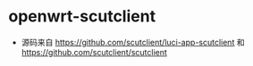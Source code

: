 # openwrt-scutclient
* 源码来自 https://github.com/scutclient/luci-app-scutclient 和 https://github.com/scutclient/scutclient
